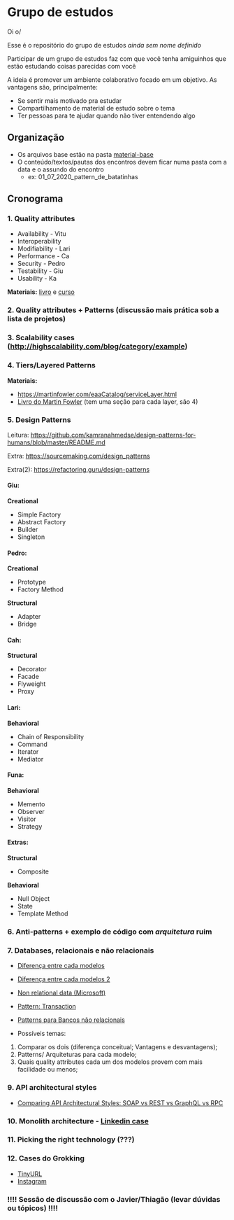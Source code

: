 # Grupo de estudos

Oi o/

Esse é o repositório do grupo de estudos _ainda sem nome definido_

Participar de um grupo de estudos faz com que você tenha amiguinhos que estão estudando coisas parecidas com você

A ideia é promover um ambiente colaborativo focado em um objetivo. As vantagens são, principalmente:
* Se sentir mais motivado pra estudar
* Compartilhamento de material de estudo sobre o tema
* Ter pessoas para te ajudar quando não tiver entendendo algo

## Organização

* Os arquivos base estão na pasta [material-base](./material-base)
* O conteúdo/textos/pautas dos encontros devem ficar numa pasta com a data e o assundo do encontro
  * ex: 01_07_2020_pattern_de_batatinhas

## Cronograma

### 1. Quality attributes

* Availability - Vitu
* Interoperability
* Modifiability - Lari
* Performance - Ca
* Security - Pedro
* Testability - Giu
* Usability - Ka

**Materiais:** [livro](./material-base/software-architecture-in-practice-3rd.pdf) e [curso](https://www.coursera.org/lecture/software-architecture/3-3-2-analyzing-and-evaluating-an-architecture-uEtkN)

### 2. Quality attributes + Patterns (discussão mais prática sob a lista de projetos)

### 3. Scalability cases (http://highscalability.com/blog/category/example)

### 4. Tiers/Layered Patterns

**Materiais:**

* https://martinfowler.com/eaaCatalog/serviceLayer.html
* [Livro do Martin Fowler](./material-base/software-architecture-patterns.pdf) (tem uma seção para cada layer, são 4)

### 5. Design Patterns

Leitura: https://github.com/kamranahmedse/design-patterns-for-humans/blob/master/README.md

Extra: https://sourcemaking.com/design_patterns

Extra(2): https://refactoring.guru/design-patterns

#### Giu:
**Creational**
* Simple Factory
* Abstract Factory
* Builder
* Singleton

#### Pedro:
**Creational**
* Prototype
* Factory Method

**Structural**
* Adapter
* Bridge

#### Cah:
**Structural**
* Decorator
* Facade
* Flyweight
* Proxy

#### Lari:
**Behavioral**
* Chain of Responsibility
* Command
* Iterator
* Mediator

#### Funa:
**Behavioral**
* Memento
* Observer
* Visitor
* Strategy

#### Extras:
**Structural**
* Composite

**Behavioral**
* Null Object
* State
* Template Method

### 6. Anti-patterns + exemplo de código com *arquitetura* ruim

### 7. Databases, relacionais e não relacionais
* [Diferença entre cada modelos](https://marquesfernandes.com/banco-de-dados-relacional-sql-e-nao-relacional-nosql-o-que-sao-para-que-servem-e-qual-a-diferenca/)
* [Diferença entre cada modelos 2](https://medium.com/@zhenwu93/relational-vs-non-relational-databases-8336870da8bc)

* [Non relational data (Microsoft)](https://docs.microsoft.com/en-us/azure/architecture/data-guide/big-data/non-relational-data)
* [Pattern: Transaction](https://www.tonymarston.net/php-mysql/transaction-patterns.html#transaction.pattern)
* [Patterns para Bancos não relacionais](https://www.geeksforgeeks.org/nosql-data-architecture-patterns/)
* Possíveis temas: 
1. Comparar os dois (diferença conceitual; Vantagens e desvantagens);
2. Patterns/ Arquiteturas para cada modelo;
3. Quais quality attributes cada um dos modelos provem com mais facilidade ou menos;

### 9. API architectural styles
* [Comparing API Architectural Styles: SOAP vs REST vs GraphQL vs RPC](https://levelup.gitconnected.com/comparing-api-architectural-styles-soap-vs-rest-vs-graphql-vs-rpc-84a3720adefa)

### 10. Monolith architecture - [Linkedin case](https://engineering.linkedin.com/architecture/brief-history-scaling-linkedin)

### 11. Picking the right technology (???)

### 12. Cases do Grokking

* [TinyURL](https://www.educative.io/courses/grokking-the-system-design-interview/m2ygV4E81AR)
* [Instagram](https://www.educative.io/courses/grokking-the-system-design-interview/m2yDVZnQ8lG)

### !!!! Sessão de discussão com o Javier/Thiagão (levar dúvidas ou tópicos) !!!!
